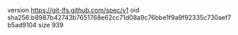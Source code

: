 version https://git-lfs.github.com/spec/v1
oid sha256:b8987b42743b7651768e62cc71d08a9c76bbe1f9a9f92335c730aef7b5ad9104
size 939
